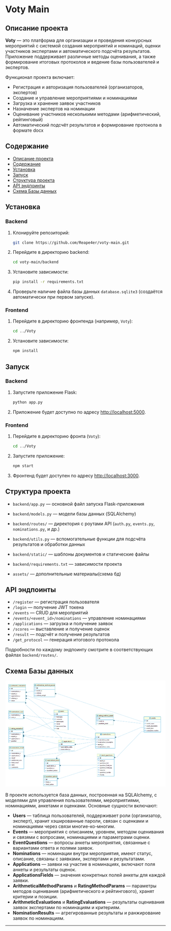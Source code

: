# Voty Main

## Описание проекта

**Voty** — это платформа для организации и проведения конкурсных мероприятий с системой создания мероприятий и номинаций, оценки участников экспертами и автоматического подсчёта результатов. Приложение поддерживает различные методы оценивания, а также формирование итоговых протоколов и ведение базы пользователей и экспертов.

Функционал проекта включает:
- Регистрация и авторизация пользователей (организаторов, экспертов)
- Создание и управление мероприятиями и номинациями
- Загрузка и хранение заявок участников
- Назначение экспертов на номинации
- Оценивание участников несколькими методами (арифметический, рейтинговый)
- Автоматический подсчёт результатов и формирование протокола в формате docx

## Содержание

- [Описание проекта](#описание-проекта)
- [Содержание](#содержание)
- [Установка](#установка)
- [Запуск](#запуск)
- [Структура проекта](#структура-проекта)
- [API эндпоинты](#api-эндпоинты)
- [Схема Базы данных](#схема-базы-данных)

## Установка

### Backend

1. Клонируйте репозиторий:
   ```sh
   git clone https://github.com/Reape4er/voty-main.git
   ```
2. Перейдите в директорию backend:
   ```sh
   cd voty-main/backend
   ```
3. Установите зависимости:
   ```sh
   pip install -r requirements.txt
   ```
4. Проверьте наличие файла базы данных `database.sqlite3` (создаётся автоматически при первом запуске).

### Frontend

1. Перейдите в директорию фронтенда (например, `Voty`):
   ```sh
   cd ../Voty
   ```
2. Установите зависимости:
   ```sh
   npm install
   ```

## Запуск

### Backend

1. Запустите приложение Flask:
   ```sh
   python app.py
   ```
2. Приложение будет доступно по адресу [http://localhost:5000](http://localhost:5000).

### Frontend

1. Перейдите в директорию фронта (`Voty`):
   ```sh
   cd ../Voty
   ```
2. Запустите приложение:
   ```sh
   npm start
   ```

3. Фронтенд будет доступен по адресу [http://localhost:3000](http://localhost:3000).

## Структура проекта

- `backend/app.py` — основной файл запуска Flask-приложения
- `backend/models.py` — модели базы данных (SQLAlchemy)
- `backend/routes/` — директория с роутами API (`auth.py`, `events.py`, `nominations.py`, и др.)
- `backend/utils.py` — вспомогательные функции для подсчёта результатов и обработки данных
- `backend/static/` — шаблоны документов и статические файлы
- `backend/requirements.txt` — зависимости проекта

- `assets/` — дополнительные материалы(схема бд)

## API эндпоинты

- `/register` — регистрация пользователя
- `/login` — получение JWT токена
- `/events` — CRUD для мероприятий
- `/events/<event_id>/nominations` — управление номинациями
- `/applications` — загрузка и получение заявок
- `/scores` — выставление и получение оценок
- `/result` — подсчёт и получение результатов
- `/get_protocol` — генерация итогового протокола

Подробности по каждому эндпоинту смотрите в соответствующих файлах `backend/routes/`.

## Схема Базы данных
![изображение схемы](./assets/BD.png)

В проекте используется база данных, построенная на SQLAlchemy, с моделями для управления пользователями, мероприятиями, номинациями, анкетами и оценками. Основные сущности включают:

- **Users** — таблица пользователей, поддерживает роли (организатор, эксперт), хранит хэшированные пароли, связан с оценками и номинациями через связи многие-ко-многим.
- **Events** — мероприятия с описанием, уровнем, методом оценивания и связями с вопросами, номинациями и параметрами оценки.
- **EventQuestions** — вопросы анкеты мероприятия, связанные с вариантами ответа и полями заявок.
- **Nominations** — номинации внутри мероприятия, имеют статус, описание, связаны с заявками, экспертами и результатами.
- **Applications** — заявки на участие в номинациях, включают поля анкеты и результаты оценок.
- **ApplicationsFields** — значения конкретных полей анкеты для каждой заявки.
- **ArithmeticalMethodParams** и **RatingMethodParams** — параметры методов оценивания (арифметического и рейтингового), хранят критерии и позиции.
- **ArithmeticEvaluations** и **RatingEvaluations** — результаты оценивания заявок экспертами по номинациям и критериям.
- **NominationResults** — агрегированные результаты и ранжирование заявок по номинациям.
---

